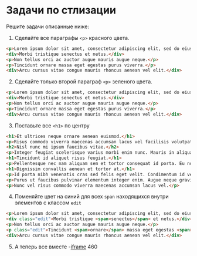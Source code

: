 # Задачи по стлизации
Решите задачи описанные ниже:

1. Сделайте все параграфы `<p>` красного цвета.
```html
<p>Lorem ipsum dolor sit amet, consectetur adipiscing elit, sed do eiusmod tempor incididunt ut labore et dolore magna aliqua.</p>
<div>Morbi tristique senectus et netus.</div>
<p>Non tellus orci ac auctor augue mauris augue neque.</p>
<p>Tincidunt ornare massa eget egestas purus viverra.</p>
<div>Arcu cursus vitae congue mauris rhoncus aenean vel elit.</div>
```
2. Сделайте только второй параграф `<p>` зеленого цвета.
```html
<p>Lorem ipsum dolor sit amet, consectetur adipiscing elit, sed do eiusmod tempor incididunt ut labore et dolore magna aliqua.</p>
<div>Morbi tristique senectus et netus.</div>
<p>Non tellus orci ac auctor augue mauris augue neque.</p>
<p>Tincidunt ornare massa eget egestas purus viverra.</p>
<div>Arcu cursus vitae congue mauris rhoncus aenean vel elit.</div>
```
3. Поставьте все `<h1>` по центру
```html
<h1>Et ultrices neque ornare aenean euismod.</h1>
<p>Risus commodo viverra maecenas accumsan lacus vel facilisis volutpat est.</p>
<h2>Nisl nunc mi ipsum faucibus vitae.</h2>
<p>Integer feugiat scelerisque varius morbi enim nunc. Mauris in aliquam sem fringilla ut morbi tincidunt.</p>
<h1>Tincidunt id aliquet risus feugiat.</h1>
<p>Pellentesque nec nam aliquam sem et tortor consequat id porta. Eu non diam phasellus vestibulum lorem sed risus.</p>
<h1>Dignissim convallis aenean et tortor at.</h1>
<p>Id porta nibh venenatis cras sed felis eget velit. Condimentum id venenatis a condimentum vitae sapien pellentesque.</p>
<p>Purus ut faucibus pulvinar elementum integer enim. Augue neque gravida in fermentum et sollicitudin.</p>
<p>Nunc vel risus commodo viverra maecenas accumsan lacus vel.</p>
```
4. Поменяйте цвет на синий для всех `span` находящихся внутри элементов с классом `edit`
```html
<p>Lorem ipsum dolor sit amet, consectetur adipiscing elit, sed do eiusmod tempor incididunt ut labore et dolore magna aliqua.</p>
<div class="edit">Morbi tristique <span>senectus</span> et netus.</div>
<p>Non tellus orci ac auctor augue mauris augue neque.</p>
<p class="edit">Tincidunt <span>ornare</span> massa eget egestas <span>purus</span> viverra.</p>
<div>Arcu cursus vitae congue mauris rhoncus aenean vel elit.</div>
```
5. А теперь все вместе
   -[iframe](/examples/css-all.html) 460
